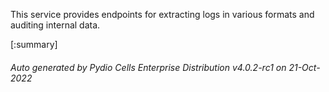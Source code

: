 






This service provides endpoints for extracting logs in various formats and auditing internal data.

[:summary]

###### Auto generated by Pydio Cells Enterprise Distribution v4.0.2-rc1 on 21-Oct-2022
